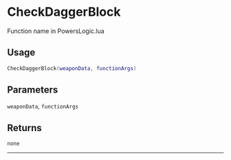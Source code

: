 # CheckDaggerBlock
Function name in PowersLogic.lua
## Usage
```lua
CheckDaggerBlock(weaponData, functionArgs)
```
## Parameters
`weaponData`, `functionArgs`
## Returns
`none`

---